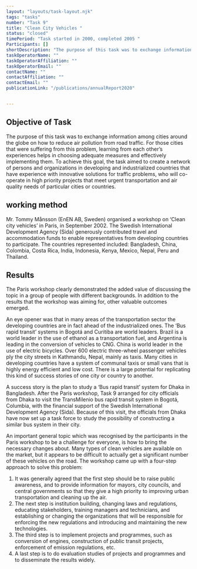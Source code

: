 ```yaml
---
layout: "layouts/task-layout.njk"
tags: "tasks"
number: "Task 9"
title: "Clean City Vehicles "
status: "closed"
timePeriod: "Task started in 2000, completed 2005 "
Participants: []
shortDescription: "The purpose of this task was to exchange information among cities around the globe on how to reduce air pollution from road traffic."
taskOperatorName: ""
taskOperatorAffiliation: ""
taskOperatorEmail: ""
contactName: ""
contactAffiliation: ""
contactEmail: ""
publicationLink: "/publications/annualReport2020"


---
```


## Objective of Task
The purpose of this task was to exchange information among cities around the globe on how to reduce air pollution from road traffic. For those cities that were suffering from this problem, learning from each other’s experiences helps in choosing adequate measures and effectively implementing them. To achieve this goal, the task aimed to create a network of persons and organizations in developing and industrialized countries that have experience with innovative solutions for traffic problems, who will co-operate in high priority projects that meet urgent transportation and air quality needs of particular cities or countries. 

## working method
Mr. Tommy Månsson (EnEN AB, Sweden) organised a workshop on ‘Clean city vehicles’ in Paris, in September 2002. The Swedish International Development Agency (Sida) generously contributed travel and accommodation funds to enable representatives from developing countries to participate. The countries represented included: Bangladesh, China, Colombia, Costa Rica, India, Indonesia, Kenya, Mexico, Nepal, Peru and Thailand.   

## Results
The Paris workshop clearly demonstrated the added value of discussing the topic in a group of people with different backgrounds. In addition to the results that the workshop was aiming for, other valuable outcomes emerged.  

An eye opener was that in many areas of the transportation sector the developing countries are in fact ahead of the industrialized ones. The ‘Bus rapid transit’ systems in Bogotá and Curitiba are world leaders. Brazil is a world leader in the use of ethanol as a transportation fuel, and Argentina is leading in the conversion of vehicles to CNG. China is world leader in the use of electric bicycles. Over 600 electric three-wheel passenger vehicles ply the city streets in Kathmandu, Nepal, mainly as taxis. Many cities in developing countries have a system of communal taxis or small vans that is highly energy efficient and low cost. There is a large potential for replicating this kind of success stories of one city or country to another.  

A success story is the plan to study a ‘Bus rapid transit’ system for Dhaka in Bangladesh. After the Paris workshop, Task 9 arranged for city officials from Dhaka to visit the TransMilenio bus rapid transit system in Bogotá, Columbia, with the financial support of the Swedish International Development Agency (Sida). Because of this visit, the officials from Dhaka have now set up a task force to study the possibility of constructing a similar bus system in their city. 

An important general topic which was recognised by the participants in the Paris workshop to be a challenge for everyone, is how to bring the necessary changes about. Many types of clean vehicles are available on the market, but it appears to be difficult to actually get a significant number of these vehicles on the road. The workshop came up with a four-step approach to solve this problem:  

1. It was generally agreed that the first step should be to raise public awareness, and to provide information for mayors, city councils, and central governments so that they give a high priority to improving urban transportation and cleaning up the air.  
2. The next step is institution building, changing laws and regulations, educating stakeholders, training managers and technicians, and establishing or changing the organizations that will be responsible for enforcing the new regulations and introducing and maintaining the new technologies.  
3. The third step is to implement projects and programmes, such as conversion of engines, construction of public transit projects, enforcement of emission regulations, etc.  
4. A last step is to do evaluation studies of projects and programmes and to disseminate the results widely.  